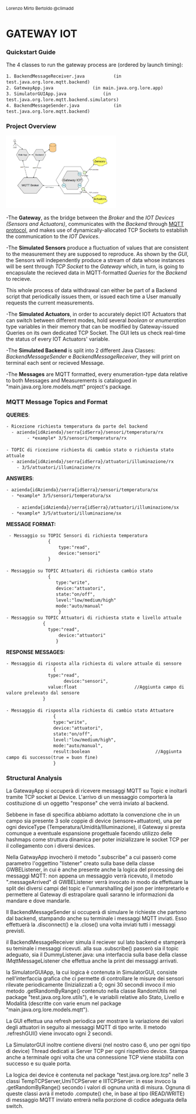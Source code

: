 <sup>Lorenzo Mirto Bertoldo @climadd</sup>
# GATEWAY IOT

### Quickstart Guide
	
The 4 classes to run the gateway process are (ordered by launch timing):

	1. BackendMessageReceiver.java			 (in test.java.org.lore.mqtt.backend)
	2. GatewayApp.java 				 (in main.java.org.lore.app)
 	3. SimulatorGUIApp.java 			 (in test.java.org.lore.mqtt.backend.simulators)
	4. BackendMessageSender.java			 (in test.java.org.lore.mqtt.backend)

### Project Overview

<img src="/progetto_reti2/src/readme/hexagonal.png" style="display: inline-block; margin: 0 auto; max-width: 300px">

-The **Gateway**, as the bridge between the *Broker* and the *IOT Devices (Sensors and Actuators)*, communicates with the *Backend* through [MQTT protocol](https://mqtt.org/getting-started/), and makes use of dynamically-allocated TCP Sockets to establish the communication to the *IOT Devices*.

-The **Simulated Sensors** produce a fluctuation of values that are consistent to the measurement they are supposed to reproduce. As shown by the *GUI*, the Sensors will independently produce a stream of data whose instances will be sent through *TCP Socket* to the *Gateway* which, in turn, is going to encapsulate the recieved data in MQTT-formatted *Queries* for the *Backend* to recieve. 

This whole process of data withdrawal can either be part of a Backend script that periodically issues them, or issued each time a User manually requests the current measurements.

-The **Simulated Actuators**, in order to accurately depict IOT Actuators that can switch between different modes, hold several *boolean* or *enumeration* type variables in their memory that can be modified by Gateway-issued Queries on its own dedicated TCP Socket.
The GUI lets us check real-time the status of every IOT Actuators' variable.
	
-The **Simulated Backend** is split into 2 different Java Classes: *BackendMessageSender* e *BackendMessageReceiver*, they will print on terminal each sent or recieved Message.

-The **Messages** are MQTT formatted, every enumeration-type data relative to both Messages and Measurements is catalogued in "main.java.org.lore.models.mqtt" project's package.




### MQTT Message Topics and Format

**QUERIES**:
	
	- Ricezione richiesta temperatura da parte del backend
 	  - azienda{idAzienda}/serra{idSerra}/sensori/temperatura/rx 
            - *example* 3/5/sensori/temperatura/rx
	
	- TOPIC di ricezione richiesta di cambio stato o richiesta stato attuale
	  - azienda{idAzienda}/serra{idSerra}/attuatori/illuminazione/rx 
	    - 3/5/attuatori/illuminazione/rx

**ANSWERS**:
	
  	- azienda{idAzienda}/serra{idSerra}/sensori/temperatura/sx
	  - *example* 3/5/sensori/temperatura/sx
	
        - azienda{idAzienda}/serra{idSerra}/attuatori/illuminazione/sx
	  - *example* 3/5/attuatori/illuminazione/sx


**MESSAGE FORMAT:**
	 
	 - Messaggio su TOPIC Sensori di richiesta temperatura
               		{
                		type:"read",
                		device:"sensori"
               		}

	- Messaggio su TOPIC Attuatori di richiesta cambio stato
               		{
             		   type:"write",
		               device:"attuatori",
		               state:"on/off",
		               level:"low/medium/high"
 		               mode:"auto/manual"
     		            }
	- Messaggio su TOPIC Attuatori di richiesta stato e livello attuale
   		          {
   		            type:"read",
    		            device:"attuatori"
    		           }

**RESPONSE MESSAGES:**

	- Messaggio di risposta alla richiesta di valore attuale di sensore
    		          {
  		            type:"read",
     		     	      device:"sensori",
 		            value:float                      //Aggiunta campo di valore prelevato dal sensore
		          }

 	- Messaggio di risposta alla richiesta di cambio stato Attuatore
        		      {
         		      type:"write",
         		      device:"attuatori",
          		      state:"on/off",
           		      level:"low/medium/high",
          		      mode:"auto/manual",
          		      result:boolean                         //Aggiunta campo di successo(true = buon fine)
         		      }






### Structural Analysis
	
La GatewayApp si occuperà di ricevere messaggi MQTT su Topic e inoltarli tramite TCP socket ai Device. L'arrivo di un messaggio comporterà la costituzione di un oggetto "response" che verrà inviato al backend.

Sebbene in fase di specifica abbiamo adottato la convenzione che in un campo sia presente 3 sole coppie di device (sensore+attuatore), una per ogni deviceType (Temperatura/Umidità/Illuminazione), il Gateway si presta comunque a eventuale espansione progettuale facendo utilizzo delle hashmaps come struttura dinamica per poter inizializzare le socket TCP per il collegamento con i diversi devices.

Nella GatwayApp invocherò il metodo ".subscribe" a cui passerò come parametro l'oggettino "listener" creato sulla base della classe GWBEListener, in cui è anche presente anche la logica del processing dei messaggi MQTT: non appena un messaggio verrà ricevuto, il metodo ".messageArrived" di GWBEListener verrà invocato in modo da effettuare la split dei diversi campi del topic e l'unmarshalling del json per interpretarlo e permettere al Gateway di estrapolare quali saranno le informazioni da mandare e dove mandarle.


Il BackendMessageSender si occuperà di simulare le richieste che partono dal backend, stampando anche su terminale i messaggi MQTT inviati. Esso effettuerà la .disconnect() e la .close() una volta inviati tutti i messaggi previsti. 


il BackendMessageReceiver simula il reciever sul lato backend e stamperà su teminale i messaggi ricevuti. alla sua .subscribe() passerò sia il topic adeguato, sia il DummyListener.java: una interfaccia sulla base della classe IMqttMessageListener che effettua anche la print dei messaggi arrivati.


la SimulatorGUIApp, la cui logica è contenuta in SimulatorGUI, consiste nell'interfaccia grafica che ci permette di controllare le misure dei sensori rilevate periodicamente (Inizializzati a 0; ogni 30 secondi invoco il mio metodo .getRandomByRange() contenuto nella classe RandomUtils nel package "test.java.org.lore.utils"), e le variabili relative allo Stato, Livello e Modalità (descritte con varie enum nel package "main.java.org.lore.models.mqtt").
	 
La GUI effettua una refresh periodica per mostrare la variazione dei valori degli attuatori in seguito ai messaggi MQTT di tipo write. Il metodo .refreshGUI() viene invocato ogni 2 secondi.

La SimulatorGUI inoltre contiene diversi (nel nostro caso 6, uno per ogni tipo di device) Thread dedicati ai Server TCP per ogni rispettivo device. Stampa anche a terminale ogni volta che una connessione TCP viene stabilita con successo e su quale porta.

La logica dei device è contenuta nel package "test.java.org.lore.tcp" nelle 3 classi TempTCPServer,UmiTCPServer e IllTCPServer: in esse invoco la .getRandomByRange() secondo i valori di ognuna unità di misura. Ognuna di queste classi avrà il metodo .compute() che, in base al tipo (READ/WRITE) di messaggio MQTT inviato entrerà nella porzione di codice adeguata della switch.
